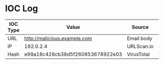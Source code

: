 # IOC Log

| IOC Type | Value | Source | Verdict |
|----------|-------|--------|---------|
| URL | http://malicious.example.com | Email body | Malicious |
| IP | 192.0.2.4 | URLScan.io | Suspicious |
| Hash | e99a18c428cb38d5f260853678922e03 | VirusTotal | Malicious |
